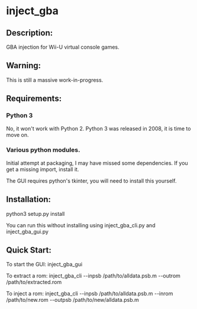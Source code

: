 # inject_gba

## Description:
GBA injection for Wii-U virtual console games.

## Warning:
This is still a massive work-in-progress.

## Requirements:
### Python 3
No, it won't work with Python 2.
Python 3 was released in 2008, it is time to move on.

### Various python modules.
Initial attempt at packaging, I may have missed some dependencies.
If you get a missing import, install it.

The GUI requires python's tkinter, you will need to install this yourself.

## Installation:

python3 setup.py install

You can run this without installing using inject_gba_cli.py and inject_gba_gui.py

## Quick Start:

To start the GUI:
inject_gba_gui

To extract a rom:
inject_gba_cli --inpsb /path/to/alldata.psb.m --outrom /path/to/extracted.rom

To inject a rom:
inject_gba_cli --inpsb /path/to/alldata.psb.m --inrom /path/to/new.rom --outpsb /path/to/new/alldata.psb.m
